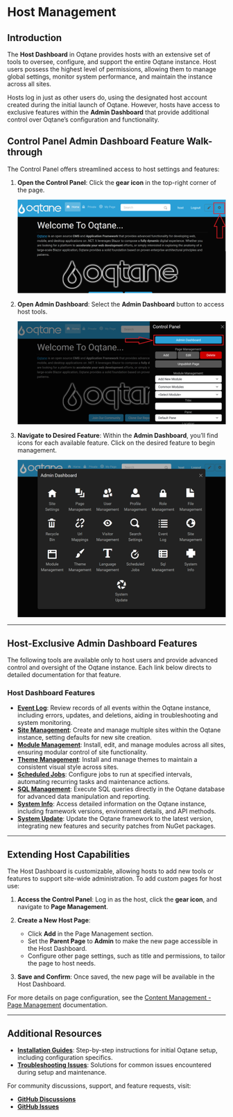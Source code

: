 # Host Management

## Introduction

The **Host Dashboard** in Oqtane provides hosts with an extensive set of tools to oversee, configure, and support the entire Oqtane instance. Host users possess the highest level of permissions, allowing them to manage global settings, monitor system performance, and maintain the instance across all sites. 

Hosts log in just as other users do, using the designated host account created during the initial launch of Oqtane. However, hosts have access to exclusive features within the **Admin Dashboard** that provide additional control over Oqtane’s configuration and functionality.

## Control Panel **Admin Dashboard** Feature Walk-through

The Control Panel offers streamlined access to host settings and features:

1. **Open the Control Panel**: Click the **gear icon** in the top-right corner of the page.

   ![Control Panel Icon](./assets/control-panel-button.png)

2. **Open Admin Dashboard**: Select the **Admin Dashboard** button to access host tools.

   ![Admin Dashboard Button](./assets/control-panel-admin-dashboard-button.png)

3. **Navigate to Desired Feature**: Within the **Admin Dashboard**, you’ll find icons for each available feature. Click on the desired feature to begin management.

   ![Host Management](./assets/admin-dashboard.png)

---

## Host-Exclusive **Admin Dashboard** Features

The following tools are available only to host users and provide advanced control and oversight of the Oqtane instance. Each link below directs to detailed documentation for that feature.

### Host Dashboard Features

- **[Event Log](event-log.md)**: Review records of all events within the Oqtane instance, including errors, updates, and deletions, aiding in troubleshooting and system monitoring.
- **[Site Management](site-management.md)**: Create and manage multiple sites within the Oqtane instance, setting defaults for new site creation.
- **[Module Management](module-management.md)**: Install, edit, and manage modules across all sites, ensuring modular control of site functionality.
- **[Theme Management](theme-management.md)**: Install and manage themes to maintain a consistent visual style across sites.
- **[Scheduled Jobs](scheduled-jobs.md)**: Configure jobs to run at specified intervals, automating recurring tasks and maintenance actions.
- **[SQL Management](sql-management.md)**: Execute SQL queries directly in the Oqtane database for advanced data manipulation and reporting.
- **[System Info](system-info.md)**: Access detailed information on the Oqtane instance, including framework versions, environment details, and API methods.
- **[System Update](system-update.md)**: Update the Oqtane framework to the latest version, integrating new features and security patches from NuGet packages.

---

## Extending Host Capabilities

The Host Dashboard is customizable, allowing hosts to add new tools or features to support site-wide administration. To add custom pages for host use:

1. **Access the Control Panel**: Log in as the host, click the **gear icon**, and navigate to **Page Management**.
2. **Create a New Host Page**:
   - Click **Add** in the Page Management section.
   - Set the **Parent Page** to **Admin** to make the new page accessible in the Host Dashboard.
   - Configure other page settings, such as title and permissions, to tailor the page to host needs.

3. **Save and Confirm**: Once saved, the new page will be available in the Host Dashboard.

For more details on page configuration, see the [Content Management - Page Management](../content/page-management.md) documentation.

---

## Additional Resources

- **[Installation Guides](../../guides/installation/index.md)**: Step-by-step instructions for initial Oqtane setup, including configuration specifics.
- **[Troubleshooting Issues](../../guides/troubleshooting/index.md)**: Solutions for common issues encountered during setup and maintenance.

For community discussions, support, and feature requests, visit:

- **[GitHub Discussions](https://github.com/oqtane/oqtane.framework/discussions)**
- **[GitHub Issues](https://github.com/oqtane/oqtane.framework/issues)**
